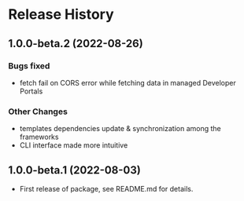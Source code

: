 # Release History

## 1.0.0-beta.2 (2022-08-26)

### Bugs fixed

- fetch fail on CORS error while fetching data in managed Developer Portals

### Other Changes

- templates dependencies update & synchronization among the frameworks
- CLI interface made more intuitive

## 1.0.0-beta.1 (2022-08-03)

- First release of package, see README.md for details.
